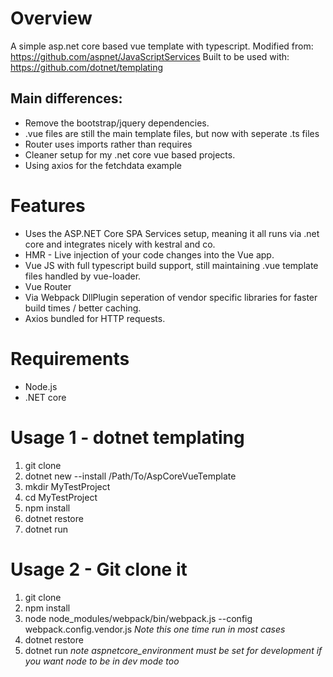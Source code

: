 # Overview
A simple asp.net core based vue template with typescript.
Modified from: https://github.com/aspnet/JavaScriptServices
Built to be used with: https://github.com/dotnet/templating

## Main differences:
* Remove the bootstrap/jquery dependencies.
* .vue files are still the main template files, but now with seperate .ts files
* Router uses imports rather than requires
* Cleaner setup for my .net core vue based projects.
* Using axios for the fetchdata example

# Features

* Uses the ASP.NET Core SPA Services setup, meaning it all runs via .net core and integrates nicely with kestral and co.
* HMR - Live injection of your code changes into the Vue app.
* Vue JS with full typescript build support, still maintaining .vue template files handled by vue-loader.
* Vue Router
* Via Webpack DllPlugin seperation of vendor specific libraries for faster build times / better caching.
* Axios bundled for HTTP requests.

# Requirements
* Node.js
* .NET core

# Usage 1 - dotnet templating
1. git clone
2. dotnet new --install /Path/To/AspCoreVueTemplate
3. mkdir MyTestProject
4. cd MyTestProject
5. npm install
4. dotnet restore
5. dotnet run

# Usage 2 - Git clone it

1. git clone
2. npm install
3. node node_modules/webpack/bin/webpack.js --config webpack.config.vendor.js *Note this one time run in most cases*
4. dotnet restore
5. dotnet run *note aspnetcore_environment must be set for development if you want node to be in dev mode too*
